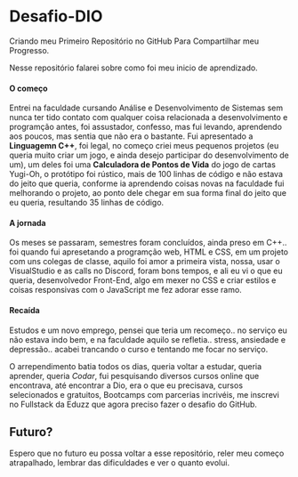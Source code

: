 # Desafio-DIO

Criando meu Primeiro Repositório no GitHub Para Compartilhar meu Progresso.

Nesse repositório falarei sobre como foi meu inicio de aprendizado.

#### O começo

Entrei na faculdade cursando Análise e Desenvolvimento de Sistemas sem nunca ter tido contato com qualquer coisa relacionada a desenvolvimento e programção antes, foi assustador, confesso, mas fui levando, aprendendo aos poucos, mas sentia que não era o bastante. Fui apresentado a **Linguagemn C++**, foi legal, no começo criei meus pequenos projetos (eu queria muito criar um jogo, e ainda desejo participar do desenvolvimento de um), um deles foi uma **Calculadora de Pontos de Vida** do jogo de cartas Yugi-Oh, o protótipo foi rústico, mais de 100 linhas de código e não estava do jeito que queria, conforme ia aprendendo coisas novas na faculdade fui melhorando o projeto, ao ponto dele chegar em sua forma final do jeito que eu queria, resultando 35 linhas de código. 

#### A jornada

Os meses se passaram, semestres foram concluídos, ainda preso em C++.. foi quando fui apresetando a programção web, HTML e CSS, em um projeto com uns colegas de classe, aquilo foi amor a primeira vista, nossa, usar o VisualStudio e as calls no Discord, foram bons tempos, e ali eu vi o que eu queria, desenvolvedor Front-End, algo em mexer no CSS e criar estilos e coisas responsivas com o JavaScript me fez adorar esse ramo.

#### Recaída 

Estudos e um novo emprego, pensei que teria um recomeço.. no serviço eu não estava indo bem, e na faculdade aquilo se refletia.. stress, ansiedade e depressão.. acabei trancando o curso e tentando me focar no serviço.

O arrependimento batia todos os dias, queria voltar a estudar, queria aprender, queria _Codar_, fui pesquisando diversos cursos online que encontrava, até encontrar a Dio, era o que eu precisava, cursos selecionados e gratuitos, Bootcamps com parcerias incrivéis, me inscrevi no Fullstack da Eduzz que agora preciso fazer o desafio do GitHub.

## Futuro? 
Espero que no futuro eu possa voltar a esse repositório, reler meu começo atrapalhado, lembrar das dificuldades e ver o quanto evolui.

